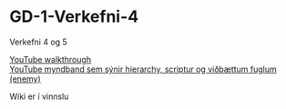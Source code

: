 # GD-1-Verkefni-4
Verkefni 4 og 5  

[YouTube walkthrough](https://www.youtube.com/watch?v=NSb5ShhI9L4)  
[YouTube myndband sem sýnir hierarchy, scriptur og viðbættum fuglum (enemy)](https://www.youtube.com/watch?v=WGIA5SyVo1E)

Wiki er í vinnslu
